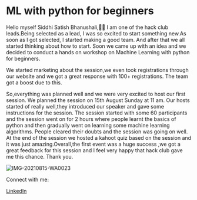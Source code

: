 #  ML with python for beginners
  Hello myself Siddhi Satish Bhanushali,🎨🎨 
I am one of the hack club leads.Being selected as a lead, I was so excited to start something new.As soon as I got selected, I started making a good team. And after that we all started thinking about how to start. Soon we came up with an idea and we decided to conduct a hands on workshop on Machine Learning with python for beginners. 

We started marketing about the session,we even took registrations through our website and we got a great response with 100+ registrations. The team got a boost due to this. 


So,everything was planned well and we were very excited to host our first session.
We planned the session on 15th August Sunday at 11 am. Our hosts  started of really well,they introduced our speaker and gave some instructions for the session.
The session started with some 60 participants and the session went on for 2 hours where 
people learnt the basics of python and then gradually went on learning some machine learning algorithms.
People cleared their doubts and the session was going on well. At the end of the session we hosted a kahoot quiz based on the session and it was just amazing.Overall,the first event was a huge success ,we got a great feedback for this session and I feel very happy that hack club gave me this chance. Thank you.


![IMG-20210815-WA0023](https://user-images.githubusercontent.com/69195262/129591696-a93ac853-44d3-4e94-9933-c7ffbbcbf9f8.jpg)

Connect with me:

[LinkedIn](https://www.linkedin.com/in/siddhi-bhanushali-4178591b2)
